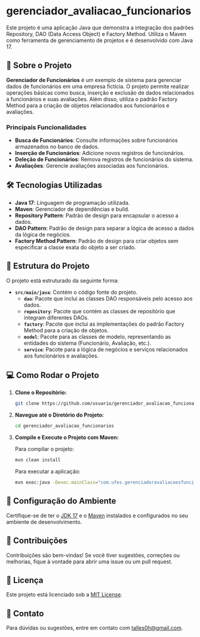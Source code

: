 # gerenciador_avaliacao_funcionarios

Este projeto é uma aplicação Java que demonstra a integração dos padrões Repository, DAO (Data Access Object) e Factory Method. Utiliza o Maven como ferramenta de gerenciamento de projetos e é desenvolvido com Java 17.

## 🚀 Sobre o Projeto

**Gerenciador de Funcionários** é um exemplo de sistema para gerenciar dados de funcionários em uma empresa fictícia. O projeto permite realizar operações básicas como busca, inserção e exclusão de dados relacionados a funcionários e suas avaliações. Além disso, utiliza o padrão Factory Method para a criação de objetos relacionados aos funcionários e avaliações.

### Principais Funcionalidades

- **Busca de Funcionários**: Consulte informações sobre funcionários armazenados no banco de dados.
- **Inserção de Funcionários**: Adicione novos registros de funcionários.
- **Deleção de Funcionários**: Remova registros de funcionários do sistema.
- **Avaliações**: Gerencie avaliações associadas aos funcionários.

## 🛠️ Tecnologias Utilizadas

- **Java 17**: Linguagem de programação utilizada.
- **Maven**: Gerenciador de dependências e build.
- **Repository Pattern**: Padrão de design para encapsular o acesso a dados.
- **DAO Pattern**: Padrão de design para separar a lógica de acesso a dados da lógica de negócios.
- **Factory Method Pattern**: Padrão de design para criar objetos sem especificar a classe exata do objeto a ser criado.

## 🚧 Estrutura do Projeto

O projeto está estruturado da seguinte forma:

- **`src/main/java`**: Contém o código fonte do projeto.
  - **`dao`**: Pacote que inclui as classes DAO responsáveis pelo acesso aos dados.
  - **`repository`**: Pacote que contém as classes de repositório que integram diferentes DAOs.
  - **`factory`**: Pacote que inclui as implementações do padrão Factory Method para a criação de objetos.
  - **`model`**: Pacote para as classes de modelo, representando as entidades do sistema (Funcionário, Avaliação, etc.).
  - **`service`**: Pacote para a lógica de negócios e serviços relacionados aos funcionários e avaliações.

## 💻 Como Rodar o Projeto

1. **Clone o Repositório:**

   ```bash
   git clone https://github.com/usuario/gerenciador_avaliacao_funcionarios.git
   ```

2. **Navegue até o Diretório do Projeto:**

   ```bash
   cd gerenciador_avaliacao_funcionarios
   ```

3. **Compile e Execute o Projeto com Maven:**

   Para compilar o projeto:

   ```bash
   mvn clean install
   ```

   Para executar a aplicação:

   ```bash
   mvn exec:java -Dexec.mainClass="com.ufes.gerenciadoravaliacoesfuncionarios.Principal"
   ```

## 🔧 Configuração do Ambiente

Certifique-se de ter o [JDK 17](https://www.oracle.com/java/technologies/javase-jdk17-downloads.html) e o [Maven](https://maven.apache.org/download.cgi) instalados e configurados no seu ambiente de desenvolvimento.

## 📝 Contribuições

Contribuições são bem-vindas! Se você tiver sugestões, correções ou melhorias, fique à vontade para abrir uma issue ou um pull request.

## 📄 Licença

Este projeto está licenciado sob a [MIT License](LICENSE).

## 📧 Contato

Para dúvidas ou sugestões, entre em contato com [talles0h@gmail.com](mailto:talles0h@gmail.com).
